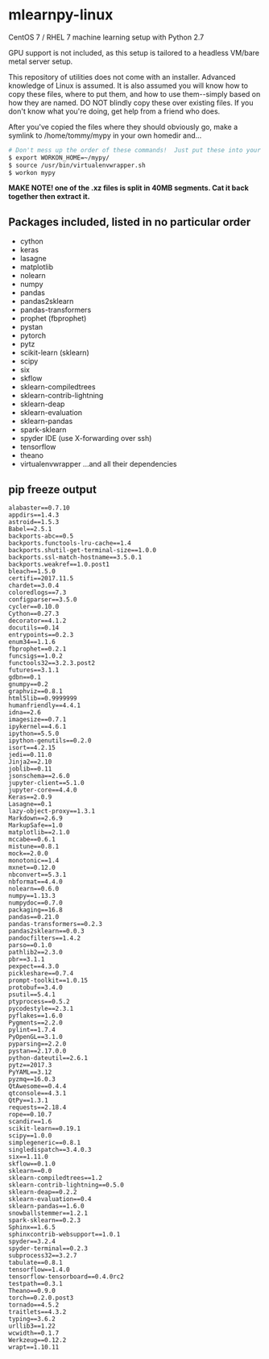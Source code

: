 # mlearnpy-linux
CentOS 7 / RHEL 7 machine learning setup with Python 2.7

GPU support is not included, as this setup is tailored to a headless VM/bare metal server setup.

This repository of utilities does not come with an installer.  Advanced knowledge of Linux is assumed.  It is also assumed you will know how to copy these files, where to put them, and how to use them--simply based on how they are named.  DO NOT blindly copy these over existing files.  If you don't know what you're doing, get help from a friend who does.

After you've copied the files where they should obviously go, make a symlink to /home/tommy/mypy in your own homedir and...

```bash
# Don't mess up the order of these commands!  Just put these into your .bashrc so it runs on login.
$ export WORKON_HOME=~/mypy/
$ source /usr/bin/virtualenvwrapper.sh
$ workon mypy
```

**MAKE NOTE! one of the .xz files is split in 40MB segments.  Cat it back together then extract it.**

## Packages included, listed in no particular order
- cython
- keras
- lasagne
- matplotlib
- nolearn
- numpy
- pandas
- pandas2sklearn
- pandas-transformers
- prophet (fbprophet)
- pystan
- pytorch
- pytz
- scikit-learn (sklearn)
- scipy
- six
- skflow
- sklearn-compiledtrees
- sklearn-contrib-lightning
- sklearn-deap
- sklearn-evaluation
- sklearn-pandas
- spark-sklearn
- spyder IDE (use X-forwarding over ssh)
- tensorflow
- theano
- virtualenvwrapper
...and all their dependencies

## pip freeze output
```
alabaster==0.7.10
appdirs==1.4.3
astroid==1.5.3
Babel==2.5.1
backports-abc==0.5
backports.functools-lru-cache==1.4
backports.shutil-get-terminal-size==1.0.0
backports.ssl-match-hostname==3.5.0.1
backports.weakref==1.0.post1
bleach==1.5.0
certifi==2017.11.5
chardet==3.0.4
coloredlogs==7.3
configparser==3.5.0
cycler==0.10.0
Cython==0.27.3
decorator==4.1.2
docutils==0.14
entrypoints==0.2.3
enum34==1.1.6
fbprophet==0.2.1
funcsigs==1.0.2
functools32==3.2.3.post2
futures==3.1.1
gdbn==0.1
gnumpy==0.2
graphviz==0.8.1
html5lib==0.9999999
humanfriendly==4.4.1
idna==2.6
imagesize==0.7.1
ipykernel==4.6.1
ipython==5.5.0
ipython-genutils==0.2.0
isort==4.2.15
jedi==0.11.0
Jinja2==2.10
joblib==0.11
jsonschema==2.6.0
jupyter-client==5.1.0
jupyter-core==4.4.0
Keras==2.0.9
Lasagne==0.1
lazy-object-proxy==1.3.1
Markdown==2.6.9
MarkupSafe==1.0
matplotlib==2.1.0
mccabe==0.6.1
mistune==0.8.1
mock==2.0.0
monotonic==1.4
mxnet==0.12.0
nbconvert==5.3.1
nbformat==4.4.0
nolearn==0.6.0
numpy==1.13.3
numpydoc==0.7.0
packaging==16.8
pandas==0.21.0
pandas-transformers==0.2.3
pandas2sklearn==0.0.3
pandocfilters==1.4.2
parso==0.1.0
pathlib2==2.3.0
pbr==3.1.1
pexpect==4.3.0
pickleshare==0.7.4
prompt-toolkit==1.0.15
protobuf==3.4.0
psutil==5.4.1
ptyprocess==0.5.2
pycodestyle==2.3.1
pyflakes==1.6.0
Pygments==2.2.0
pylint==1.7.4
PyOpenGL==3.1.0
pyparsing==2.2.0
pystan==2.17.0.0
python-dateutil==2.6.1
pytz==2017.3
PyYAML==3.12
pyzmq==16.0.3
QtAwesome==0.4.4
qtconsole==4.3.1
QtPy==1.3.1
requests==2.18.4
rope==0.10.7
scandir==1.6
scikit-learn==0.19.1
scipy==1.0.0
simplegeneric==0.8.1
singledispatch==3.4.0.3
six==1.11.0
skflow==0.1.0
sklearn==0.0
sklearn-compiledtrees==1.2
sklearn-contrib-lightning==0.5.0
sklearn-deap==0.2.2
sklearn-evaluation==0.4
sklearn-pandas==1.6.0
snowballstemmer==1.2.1
spark-sklearn==0.2.3
Sphinx==1.6.5
sphinxcontrib-websupport==1.0.1
spyder==3.2.4
spyder-terminal==0.2.3
subprocess32==3.2.7
tabulate==0.8.1
tensorflow==1.4.0
tensorflow-tensorboard==0.4.0rc2
testpath==0.3.1
Theano==0.9.0
torch==0.2.0.post3
tornado==4.5.2
traitlets==4.3.2
typing==3.6.2
urllib3==1.22
wcwidth==0.1.7
Werkzeug==0.12.2
wrapt==1.10.11
```
